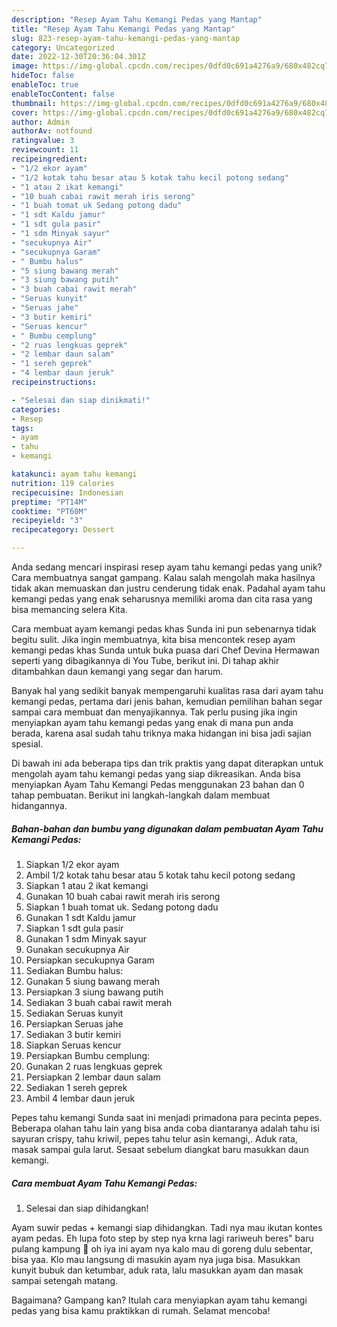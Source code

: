 ```yaml
---
description: "Resep Ayam Tahu Kemangi Pedas yang Mantap"
title: "Resep Ayam Tahu Kemangi Pedas yang Mantap"
slug: 823-resep-ayam-tahu-kemangi-pedas-yang-mantap
category: Uncategorized
date: 2022-12-30T20:36:04.301Z
image: https://img-global.cpcdn.com/recipes/0dfd0c691a4276a9/680x482cq70/ayam-tahu-kemangi-pedas-foto-resep-utama.jpg
hideToc: false
enableToc: true
enableTocContent: false
thumbnail: https://img-global.cpcdn.com/recipes/0dfd0c691a4276a9/680x482cq70/ayam-tahu-kemangi-pedas-foto-resep-utama.jpg
cover: https://img-global.cpcdn.com/recipes/0dfd0c691a4276a9/680x482cq70/ayam-tahu-kemangi-pedas-foto-resep-utama.jpg
author: Admin
authorAv: notfound
ratingvalue: 3
reviewcount: 11
recipeingredient:
- "1/2 ekor ayam"
- "1/2 kotak tahu besar atau 5 kotak tahu kecil potong sedang"
- "1 atau 2 ikat kemangi"
- "10 buah cabai rawit merah iris serong"
- "1 buah tomat uk Sedang potong dadu"
- "1 sdt Kaldu jamur"
- "1 sdt gula pasir"
- "1 sdm Minyak sayur"
- "secukupnya Air"
- "secukupnya Garam"
- " Bumbu halus"
- "5 siung bawang merah"
- "3 siung bawang putih"
- "3 buah cabai rawit merah"
- "Seruas kunyit"
- "Seruas jahe"
- "3 butir kemiri"
- "Seruas kencur"
- " Bumbu cemplung"
- "2 ruas lengkuas geprek"
- "2 lembar daun salam"
- "1 sereh geprek"
- "4 lembar daun jeruk"
recipeinstructions:

- "Selesai dan siap dinikmati!"
categories:
- Resep
tags:
- ayam
- tahu
- kemangi

katakunci: ayam tahu kemangi 
nutrition: 119 calories
recipecuisine: Indonesian
preptime: "PT14M"
cooktime: "PT60M"
recipeyield: "3"
recipecategory: Dessert

---
```





Anda sedang mencari inspirasi resep ayam tahu kemangi pedas yang unik? Cara membuatnya sangat gampang. Kalau salah mengolah maka hasilnya tidak akan memuaskan dan justru cenderung tidak enak. Padahal ayam tahu kemangi pedas yang enak seharusnya memiliki aroma dan cita rasa yang bisa memancing selera Kita.





Cara membuat ayam kemangi pedas khas Sunda ini pun sebenarnya tidak begitu sulit. Jika ingin membuatnya, kita bisa mencontek resep ayam kemangi pedas khas Sunda untuk buka puasa dari Chef Devina Hermawan seperti yang dibagikannya di You Tube, berikut ini. Di tahap akhir ditambahkan daun kemangi yang segar dan harum.

Banyak hal yang sedikit banyak mempengaruhi kualitas rasa dari ayam tahu kemangi pedas, pertama dari jenis bahan, kemudian pemilihan bahan segar sampai cara membuat dan menyajikannya. Tak perlu pusing jika ingin menyiapkan ayam tahu kemangi pedas yang enak di mana pun anda berada, karena asal sudah tahu triknya maka hidangan ini bisa jadi sajian spesial.






Di bawah ini ada beberapa tips dan trik praktis yang dapat diterapkan untuk mengolah ayam tahu kemangi pedas yang siap dikreasikan. Anda bisa menyiapkan Ayam Tahu Kemangi Pedas menggunakan 23 bahan dan 0 tahap pembuatan. Berikut ini langkah-langkah dalam membuat hidangannya.

<!--inarticleads1-->

##### Bahan-bahan dan bumbu yang digunakan dalam pembuatan Ayam Tahu Kemangi Pedas:

1. Siapkan 1/2 ekor ayam
1. Ambil 1/2 kotak tahu besar atau 5 kotak tahu kecil potong sedang
1. Siapkan 1 atau 2 ikat kemangi
1. Gunakan 10 buah cabai rawit merah iris serong
1. Siapkan 1 buah tomat uk. Sedang potong dadu
1. Gunakan 1 sdt Kaldu jamur
1. Siapkan 1 sdt gula pasir
1. Gunakan 1 sdm Minyak sayur
1. Gunakan secukupnya Air
1. Persiapkan secukupnya Garam
1. Sediakan  Bumbu halus:
1. Gunakan 5 siung bawang merah
1. Persiapkan 3 siung bawang putih
1. Sediakan 3 buah cabai rawit merah
1. Sediakan Seruas kunyit
1. Persiapkan Seruas jahe
1. Sediakan 3 butir kemiri
1. Siapkan Seruas kencur
1. Persiapkan  Bumbu cemplung:
1. Gunakan 2 ruas lengkuas geprek
1. Persiapkan 2 lembar daun salam
1. Sediakan 1 sereh geprek
1. Ambil 4 lembar daun jeruk


Pepes tahu kemangi Sunda saat ini menjadi primadona para pecinta pepes. Beberapa olahan tahu lain yang bisa anda coba diantaranya adalah tahu isi sayuran crispy, tahu kriwil, pepes tahu telur asin kemangi,. Aduk rata, masak sampai gula larut. Sesaat sebelum diangkat baru masukkan daun kemangi. 

<!--inarticleads2-->

##### Cara membuat Ayam Tahu Kemangi Pedas:


1. Selesai dan siap dihidangkan!

Ayam suwir pedas + kemangi siap dihidangkan. Tadi nya mau ikutan kontes ayam pedas. Eh lupa foto step by step nya krna lagi rariweuh beres&#34; baru pulang kampung 🙈 oh iya ini ayam nya kalo mau di goreng dulu sebentar, bisa yaa. Klo mau langsung di masukin ayam nya juga bisa. Masukkan kunyit bubuk dan ketumbar, aduk rata, lalu masukkan ayam dan masak sampai setengah matang. 

Bagaimana? Gampang kan? Itulah cara menyiapkan ayam tahu kemangi pedas yang bisa kamu praktikkan di rumah. Selamat mencoba!
